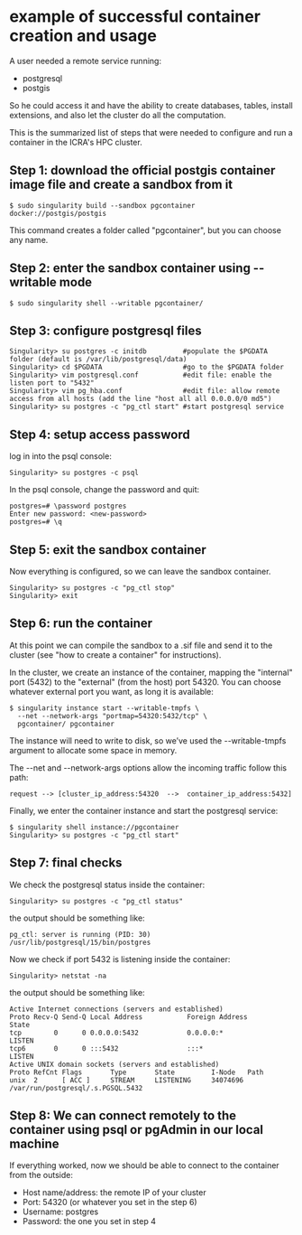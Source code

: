 # example of successful container creation and usage
A user needed a remote service running:
- postgresql
- postgis

So he could access it and have the ability to create databases,
tables, install extensions, and also let the cluster do all the computation.

This is the summarized list of steps that were needed to configure and run a
container in the ICRA's HPC cluster.

## Step 1: download the official postgis container image file and create a sandbox from it
```
$ sudo singularity build --sandbox pgcontainer docker://postgis/postgis
```
This command creates a folder called "pgcontainer", but you can choose any name.

## Step 2: enter the sandbox container using --writable mode
```
$ sudo singularity shell --writable pgcontainer/
```

## Step 3: configure postgresql files
```
Singularity> su postgres -c initdb         #populate the $PGDATA folder (default is /var/lib/postgresql/data)
Singularity> cd $PGDATA                    #go to the $PGDATA folder
Singularity> vim postgresql.conf           #edit file: enable the listen port to "5432"
Singularity> vim pg_hba.conf               #edit file: allow remote access from all hosts (add the line "host all all 0.0.0.0/0 md5")
Singularity> su postgres -c "pg_ctl start" #start postgresql service
```

## Step 4: setup access password
log in into the psql console:
```
Singularity> su postgres -c psql
```
In the psql console, change the password and quit:
```
postgres=# \password postgres
Enter new password: <new-password>
postgres=# \q
```

## Step 5: exit the sandbox container
Now everything is configured, so we can leave the sandbox container.
```
Singularity> su postgres -c "pg_ctl stop"
Singularity> exit
```

## Step 6: run the container
At this point we can compile the sandbox to a .sif file and send it to the cluster (see "how to create a container" for instructions).

In the cluster, we create an instance of the container, mapping the "internal"
port (5432) to the "external" (from the host) port 54320. You can choose
whatever external port you want, as long it is available:
```
$ singularity instance start --writable-tmpfs \
  --net --network-args "portmap=54320:5432/tcp" \
  pgcontainer/ pgcontainer
```
The instance will need to write to disk, so we’ve used the
--writable-tmpfs argument to allocate some space in memory.

The --net and --network-args options allow the incoming traffic follow this path:

```
request --> [cluster_ip_address:54320  -->  container_ip_address:5432]
```

Finally, we enter the container instance and start the postgresql service:
```
$ singularity shell instance://pgcontainer
Singularity> su postgres -c "pg_ctl start"
```

## Step 7: final checks
We check the postgresql status inside the container:
```
Singularity> su postgres -c "pg_ctl status"
```
the output should be something like:
```
pg_ctl: server is running (PID: 30)
/usr/lib/postgresql/15/bin/postgres
```
Now we check if port 5432 is listening inside the container:
```
Singularity> netstat -na
```
the output should be something like:
```
Active Internet connections (servers and established)
Proto Recv-Q Send-Q Local Address           Foreign Address         State
tcp        0      0 0.0.0.0:5432            0.0.0.0:*               LISTEN
tcp6       0      0 :::5432                 :::*                    LISTEN
Active UNIX domain sockets (servers and established)
Proto RefCnt Flags       Type       State         I-Node   Path
unix  2      [ ACC ]     STREAM     LISTENING     34074696 /var/run/postgresql/.s.PGSQL.5432
```

## Step 8: We can connect remotely to the container using psql or pgAdmin in our local machine
If everything worked, now we should be able to connect to the container from the outside:

- Host name/address: the remote IP of your cluster
- Port: 54320 (or whatever you set in the step 6)
- Username: postgres
- Password: the one you set in step 4

